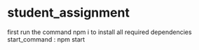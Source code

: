 # student_assignment

first run the command npm i to install all required dependencies
start_command : npm start
